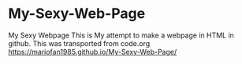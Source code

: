 # My-Sexy-Web-Page
My Sexy Webpage
This is My attempt to make a webpage in HTML in github.
This was transported from code.org
https://mariofan1985.github.io/My-Sexy-Web-Page/
